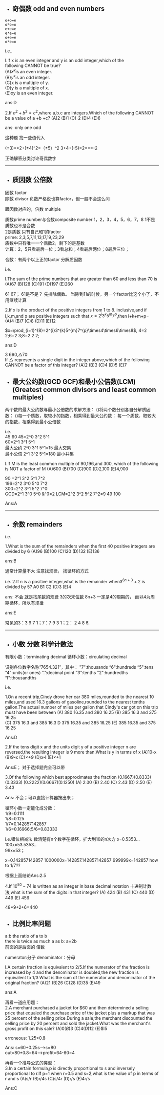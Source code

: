 - ## 奇偶数 odd and even numbers
```
o+o=e
o*o=o
e+e=e
e*e=e
o+e=e
o*e=o
```

i.e..

I.If x is an even integer and y is an odd integer,which of the  
following CANNOT be true?  
(A)$x^y$is an even integer.  
(B)$y^x$is an odd integer.   
(C)x is a multiple of y.  
(D)y is a multiple of x.  
(E)xy is an even integer.   

ans:D


2.If $a^2+b^2=c^2$,where a,b.c are integers.Which of the following
CANNOT be a value of a +b +c?
(A)2
(B)1
(C)-2
(D)4
(E)6

ans: only one odd 

这种题 找一些值代入

(±3)**2+(±4)^2=（±5）^2
3+4+(-5)=2===-2

正确解答分类讨论奇偶数字

---

- ## 质因数 公倍数
因数 factor  
除数 divisor
负数严格说也算factor，但一般不会这么问

跟因数对应的，倍数 multiple

质数prime number与合数composite number 
1，2，3，4，5，6，7，8
1不是质数也不是合数  
2是质数 只有自己和1的factor  
prime: 2,3,5,7,11,13,17,19,23,29  
质数中只有唯一一个偶数2，剩下的是基数  
计算：2，5只看最后一位；3看总和；4看最后两位；8最后三位；

合数：有两个以上正的factor
分解质因数

i.e.

I.The sum of the prime numbers that are greater than 60 and
less than 70 is
(A)67
(B)128
(C)191
(D)197
(E)260

61 67；
61是不是？ 先排除偶数。 当除到11的时候，另一个factor比这个小了，不用继续计算  

2.If x is the product of the positive integers from 1 to 8.
inclusive,and if i,k,m,and p are positive integers such that $x=2^{i}3^{k}5^{m}7^{p}$,then i+k+m+p=
(A)4
(B)7
(C)8
(D)11
(E)12


$x=\prod_{i=1}^{8}=2^{i}3^{k}5^{m}7^{p}\times4\times6\times8$,
4=2 2;6=2 3;8=2 2 2;

ans:D

3
690,△70  
If △ represents a single digit in the integer above,which of the following CANNOT be a factor of this integer?
(A)2
(B)3
(C)4
(D)5
(E)7

- ## 最大公约数(GCD GCF)和最小公倍数(LCM)(Greatest common divisors and least common multiples)

两个数的最大公约数与最小公倍数的求解方法：
()将两个数分别各自分解质因数：
()每一个质数，取较小的指数，相乘得到最大公约数：
每一个质数，取较大的指数，相乘得到最小公倍数

i.e.  
45 60
45=2^0 3^2 5^1  
60=2^1 3^1 5^1  
最大公约 2^0 3^1 5^1=15    最大交集  
最小公倍 2^1 3^2 5^1=180   最小并集  

I.If M is the least common multiple of 90,196,and 300,
which of the following is NOT a factor of M
(A)600
(B)700
(C)900
(D)2,100
(E)4,900


90 =2^1 3^2 5^1 7^2  
196=2^2 3^0 5^0 7^2   
300=2^2 3^1 5^2 7^0  
GCD=2^1 3^0 5^0 &^0=2
LCM=2^2 3^2 5^2 7^2=9 49 100

Ans:A

---

- ## 余数 remainders

i.e.

1.What is the sum of the remainders when the first
40 positive integers are divided by 6
(A)96
(B)100
(C)120
(D)132
(E)136

ans:B

通常计算量不大 注意找规律， 找循环的方式

i.e.
2.If n is a positive integer,what is the remainder when$3^{8n+3}+2$ is divided by 5?
A0
B1
C2
(D)3
(E)4  

ans: 不会
就是找尾数的规律  3的次末位数
8n+3 一定是4的周期的， 而以4为周期循环，所以有规律

ans:E


常见的3：3 9 7 1；7：7 9 3 1；2： 2 4 8 6.

---

- ## 小数 分数 科学计数法

有限小数：terminating decimal
循环小数：circulating decimal 



识别各位数字名称”7654.321”，其中：
"7":thousands
“6":hundreds
“5":tens
“4":units(or ones)
“.”:decimal point
“3":tenths
"2":hundredths
“I":thousandths

i.e.

1.On a recent trip,Cindy drove her car 380 miles,rounded to
the nearest 10 miles,and used 16.3 gallons of gasoline,rounded
to the nearest tenths gallon.The actual number of miles per
gallon that Cindy's car got on this trip must have been between
(A)
380 16.35
and 
380 16.25 
(B)
385 16.3
and 
375 16.25  
(C)
375 16.3
and
385 16.3
D
375 16.35
and
385 16.25
(E)
385 16.35
and
375 16.25

Ans:D


2.If the tens digit x and the units digit y of a positive integer n are reversed,the resulting integer is 9 more than.What is y in terms of x
(A)10-x
(B)9-x
(C)×+9
(D)x-I
(E)×+1

Ans:E；
对于选择题完全可以带

3.Of the following which best approximates the fraction
(0.1667)(0.8333)(0.3333)
(0.2222)(0.6667)(0.1250)
(A)
2.00
(B)
2.40
(C)
2.43
(D)
2.50
(E)
3.43

Ans: 不会；可以直接计算器按出来；


循环小数一定能化成分数：  
1/9=0.1111  
1/8=0.125  
1/7=0.142857142857  
1/6=0.16666;5/6=0.83333  


i.e.错位相减法 数清楚有n个数字在循环，扩大到10的n次方
x=0.5353...  
100x=53.5353...  
99x=53；


x=0.142857142857
1000000x=142857.142857142857
999999x=142857  how to 1/7??

根据上面结论Ans:2.5

4.If $10^{50}-74$ is written as an integer in base decimal notation 十进制计数法,what is the sum of the digits in that integer?
(A)
424
(B)
431
(C)
440
(D)
449
(E)
456

48*9+2+6=440

- ## 比例比率问题

a:b  the ratio of a to b  
there is twice as much a as b: a=2b  
前面的是后面的 倍数  

numerator:分子  denominator：分母


I.A certain fraction is equivalent to 2/5.If the numerator of the
fraction is increased by 4 and the denominator is doubled,the new
fraction is equivalent to 1/3.What is the sum of the numerator and
denominator of the original fraction?
(A)21
(B)26
(C)28
(D)35
(E)49

ans:A

再看一道应用题：  
2.A merchant purchased a jacket for \$60 and then determined a
selling price that equaled the purchase price of the jacket plus a
markup that was 25 percent of the selling price.During a sale,the
merchant discounted the selling price by 20 percent and sold the
jacket.What was the merchant's gross profit on this sale?
(A)$0
(B)$3
(C)$4
(D)$12
(E)$I5

erroneous: 1.25*0.8

Ans: s=60+0.25s-->s=80  
out=80*0.8=64-->profit=64-60=4

再看一个推导公式的类型：  
3.In a certain formula,p is directly proportional to s and
inversely proportional to r.If p=1 when r=0.5 and s=2,what
is the value of p in terms of r and s
(A)s/r
(B)r/4s
(C)s/4r
(D)r/s
(E)4r/s

Ans:C